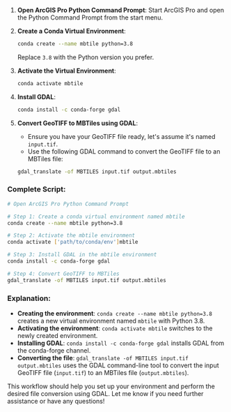 1. **Open ArcGIS Pro Python Command Prompt**: 
   Start ArcGIS Pro and open the Python Command Prompt from the start menu.

2. **Create a Conda Virtual Environment**:
   ```sh
   conda create --name mbtile python=3.8
   ```
   Replace `3.8` with the Python version you prefer.

3. **Activate the Virtual Environment**:
   ```sh
   conda activate mbtile
   ```

4. **Install GDAL**:
   ```sh
   conda install -c conda-forge gdal
   ```

5. **Convert GeoTIFF to MBTiles using GDAL**:
   - Ensure you have your GeoTIFF file ready, let's assume it's named `input.tif`.
   - Use the following GDAL command to convert the GeoTIFF file to an MBTiles file:
   ```sh
   gdal_translate -of MBTILES input.tif output.mbtiles
   ```

### Complete Script:
```sh
# Open ArcGIS Pro Python Command Prompt

# Step 1: Create a conda virtual environment named mbtile
conda create --name mbtile python=3.8

# Step 2: Activate the mbtile environment
conda activate ['path/to/conda/env']mbtile

# Step 3: Install GDAL in the mbtile environment
conda install -c conda-forge gdal

# Step 4: Convert GeoTIFF to MBTiles
gdal_translate -of MBTILES input.tif output.mbtiles
```

### Explanation:
- **Creating the environment**: `conda create --name mbtile python=3.8` creates a new virtual environment named `mbtile` with Python 3.8.
- **Activating the environment**: `conda activate mbtile` switches to the newly created environment.
- **Installing GDAL**: `conda install -c conda-forge gdal` installs GDAL from the conda-forge channel.
- **Converting the file**: `gdal_translate -of MBTILES input.tif output.mbtiles` uses the GDAL command-line tool to convert the input GeoTIFF file (`input.tif`) to an MBTiles file (`output.mbtiles`).

This workflow should help you set up your environment and perform the desired file conversion using GDAL. Let me know if you need further assistance or have any questions!
